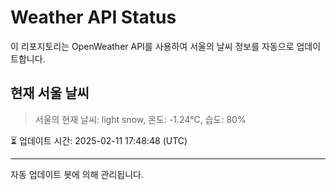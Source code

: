 
# Weather API Status

이 리포지토리는 OpenWeather API를 사용하여 서울의 날씨 정보를 자동으로 업데이트합니다.

## 현재 서울 날씨
> 서울의 현재 날씨: light snow, 온도: -1.24°C, 습도: 80%

⏳ 업데이트 시간: 2025-02-11 17:48:48 (UTC)

---
자동 업데이트 봇에 의해 관리됩니다.
